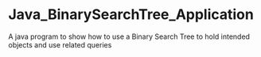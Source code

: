 # Java_BinarySearchTree_Application
A java program to show how to use a Binary Search Tree to hold intended objects and use related queries

